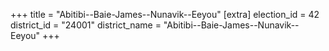 +++
title = "Abitibi--Baie-James--Nunavik--Eeyou"
[extra]
election_id = 42
district_id = "24001"
district_name = "Abitibi--Baie-James--Nunavik--Eeyou"
+++
